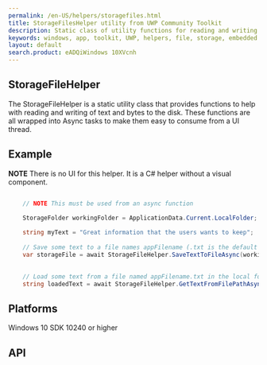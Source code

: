 ```yaml
---
permalink: /en-US/helpers/storagefiles.html
title: StorageFilesHelper utility from UWP Community Toolkit
description: Static class of utility functions for reading and writing text of bytes from files within UWP applications
keywords: windows, app, toolkit, UWP, helpers, file, storage, embedded file, read text, read bytes, write bytes, write text
layout: default
search.product: eADQiWindows 10XVcnh
---
```


## StorageFileHelper

The StorageFileHelper is a static utility class that provides functions to help with reading and writing of text and bytes to the disk.  These functions are all wrapped into Async tasks to make them easy to consume from a UI thread.


## Example

**NOTE** There is no UI for this helper.  It is a C# helper without a visual component.

```C#

	// NOTE This must be used from an async function

	StorageFolder workingFolder = ApplicationData.Current.LocalFolder;
	
	string myText = "Great information that the users wants to keep";
	
	// Save some text to a file names appFilename (.txt is the default extension)
	var storageFile = await StorageFileHelper.SaveTextToFileAsync(workingFolder, myText, "appFilename");
	

	// Load some text from a file named appFilename.txt in the local folder	
	string loadedText = await StorageFileHelper.GetTextFromFilePathAsync(workingFolder.Path + Path.DirectorySeparatorChar + "appFilename.txt");

```

## Platforms

Windows 10 SDK 10240 or higher

## API

